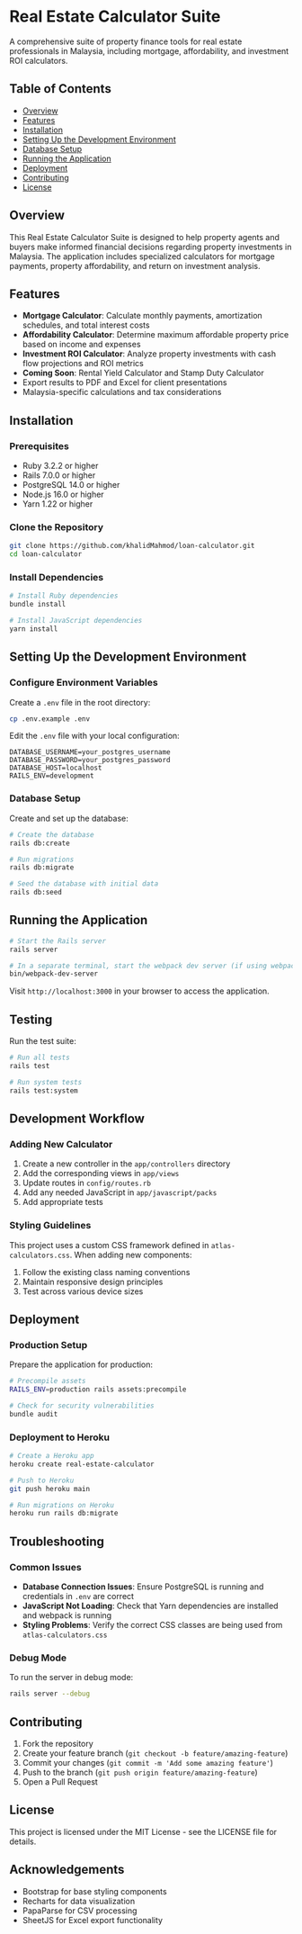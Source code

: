 # Real Estate Calculator Suite

A comprehensive suite of property finance tools for real estate professionals in Malaysia, including mortgage, affordability, and investment ROI calculators.

## Table of Contents
- [Overview](#overview)
- [Features](#features)
- [Installation](#installation)
- [Setting Up the Development Environment](#setting-up-the-development-environment)
- [Database Setup](#database-setup)
- [Running the Application](#running-the-application)
- [Deployment](#deployment)
- [Contributing](#contributing)
- [License](#license)

## Overview

This Real Estate Calculator Suite is designed to help property agents and buyers make informed financial decisions regarding property investments in Malaysia. The application includes specialized calculators for mortgage payments, property affordability, and return on investment analysis.

## Features

- **Mortgage Calculator**: Calculate monthly payments, amortization schedules, and total interest costs
- **Affordability Calculator**: Determine maximum affordable property price based on income and expenses
- **Investment ROI Calculator**: Analyze property investments with cash flow projections and ROI metrics
- **Coming Soon**: Rental Yield Calculator and Stamp Duty Calculator
- Export results to PDF and Excel for client presentations
- Malaysia-specific calculations and tax considerations

## Installation

### Prerequisites

- Ruby 3.2.2 or higher
- Rails 7.0.0 or higher
- PostgreSQL 14.0 or higher
- Node.js 16.0 or higher
- Yarn 1.22 or higher

### Clone the Repository

```bash
git clone https://github.com/khalidMahmod/loan-calculator.git
cd loan-calculator
```

### Install Dependencies

```bash
# Install Ruby dependencies
bundle install

# Install JavaScript dependencies
yarn install
```

## Setting Up the Development Environment

### Configure Environment Variables

Create a `.env` file in the root directory:

```bash
cp .env.example .env
```

Edit the `.env` file with your local configuration:

```
DATABASE_USERNAME=your_postgres_username
DATABASE_PASSWORD=your_postgres_password
DATABASE_HOST=localhost
RAILS_ENV=development
```

### Database Setup

Create and set up the database:

```bash
# Create the database
rails db:create

# Run migrations
rails db:migrate

# Seed the database with initial data
rails db:seed
```

## Running the Application

```bash
# Start the Rails server
rails server

# In a separate terminal, start the webpack dev server (if using webpack)
bin/webpack-dev-server
```

Visit `http://localhost:3000` in your browser to access the application.

## Testing

Run the test suite:

```bash
# Run all tests
rails test

# Run system tests
rails test:system
```

## Development Workflow

### Adding New Calculator

1. Create a new controller in the `app/controllers` directory
2. Add the corresponding views in `app/views`
3. Update routes in `config/routes.rb`
4. Add any needed JavaScript in `app/javascript/packs`
5. Add appropriate tests

### Styling Guidelines

This project uses a custom CSS framework defined in `atlas-calculators.css`. When adding new components:

1. Follow the existing class naming conventions
2. Maintain responsive design principles
3. Test across various device sizes

## Deployment

### Production Setup

Prepare the application for production:

```bash
# Precompile assets
RAILS_ENV=production rails assets:precompile

# Check for security vulnerabilities
bundle audit
```

### Deployment to Heroku

```bash
# Create a Heroku app
heroku create real-estate-calculator

# Push to Heroku
git push heroku main

# Run migrations on Heroku
heroku run rails db:migrate
```

## Troubleshooting

### Common Issues

- **Database Connection Issues**: Ensure PostgreSQL is running and credentials in `.env` are correct
- **JavaScript Not Loading**: Check that Yarn dependencies are installed and webpack is running
- **Styling Problems**: Verify the correct CSS classes are being used from `atlas-calculators.css`

### Debug Mode

To run the server in debug mode:

```bash
rails server --debug
```

## Contributing

1. Fork the repository
2. Create your feature branch (`git checkout -b feature/amazing-feature`)
3. Commit your changes (`git commit -m 'Add some amazing feature'`)
4. Push to the branch (`git push origin feature/amazing-feature`)
5. Open a Pull Request

## License

This project is licensed under the MIT License - see the LICENSE file for details.

## Acknowledgements

- Bootstrap for base styling components
- Recharts for data visualization
- PapaParse for CSV processing
- SheetJS for Excel export functionality
